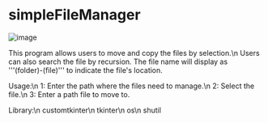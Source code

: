 # simpleFileManager
![image](https://github.com/jasonwong24519/simpleFileMover/assets/107543757/d1532437-8eb9-42b2-8829-7a49f2954075)

This program allows users to move and copy the files by selection.\n
Users can also search the file by recursion. The file name will display as '''(folder)-(file)''' to indicate the file's location.

Usage:\n
1: Enter the path where the files need to manage.\n
2: Select the file.\n
3: Enter a path file to move to.

Library:\n
customtkinter\n
tkinter\n
os\n
shutil
